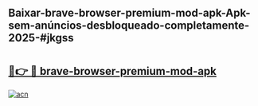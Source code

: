 ## Baixar-brave-browser-premium-mod-apk-Apk-sem-anúncios-desbloqueado-completamente-2025-#jkgss

# <h2><a href="https://ainizakaria.my?title=brave-browser-premium-mod-apk&ref=22M">🔗👉 🔴 brave-browser-premium-mod-apk</a></h2>

[![acn](https://github.com/user-attachments/assets/0f9c940e-d8b0-45ae-aac7-cd30a18b3e1c)](https://ainizakaria.my?title=brave-browser-premium-mod-apk&ref=22M)

